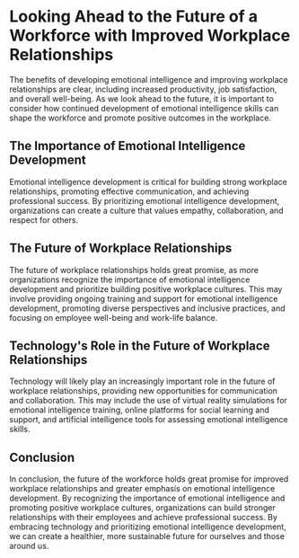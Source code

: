 Looking Ahead to the Future of a Workforce with Improved Workplace Relationships
==============================================================================================================

The benefits of developing emotional intelligence and improving workplace relationships are clear, including increased productivity, job satisfaction, and overall well-being. As we look ahead to the future, it is important to consider how continued development of emotional intelligence skills can shape the workforce and promote positive outcomes in the workplace.

The Importance of Emotional Intelligence Development
----------------------------------------------------

Emotional intelligence development is critical for building strong workplace relationships, promoting effective communication, and achieving professional success. By prioritizing emotional intelligence development, organizations can create a culture that values empathy, collaboration, and respect for others.

The Future of Workplace Relationships
-------------------------------------

The future of workplace relationships holds great promise, as more organizations recognize the importance of emotional intelligence development and prioritize building positive workplace cultures. This may involve providing ongoing training and support for emotional intelligence development, promoting diverse perspectives and inclusive practices, and focusing on employee well-being and work-life balance.

Technology's Role in the Future of Workplace Relationships
----------------------------------------------------------

Technology will likely play an increasingly important role in the future of workplace relationships, providing new opportunities for communication and collaboration. This may include the use of virtual reality simulations for emotional intelligence training, online platforms for social learning and support, and artificial intelligence tools for assessing emotional intelligence skills.

Conclusion
----------

In conclusion, the future of the workforce holds great promise for improved workplace relationships and greater emphasis on emotional intelligence development. By recognizing the importance of emotional intelligence and promoting positive workplace cultures, organizations can build stronger relationships with their employees and achieve professional success. By embracing technology and prioritizing emotional intelligence development, we can create a healthier, more sustainable future for ourselves and those around us.
